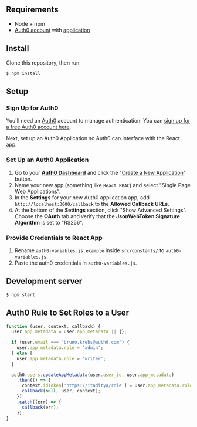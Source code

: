 
## Requirements
* Node + npm
* [Auth0 account](https://auth0.com/) with [application](https://manage.auth0.com/#/applications)

## Install

Clone this repository, then run:

```
$ npm install
```

## Setup

### Sign Up for Auth0

You'll need an [Auth0](https://auth0.com) account to manage authentication. You can [sign up for a free Auth0 account here](https://auth0.com/signup).

Next, set up an Auth0 Application so Auth0 can interface with the React app.

### Set Up an Auth0 Application

1. Go to your [**Auth0 Dashboard**](https://manage.auth0.com/#/) and click the "[Create a New Application](https://manage.auth0.com/#/applications/create)" button.
2. Name your new app (something like `React RBAC`) and select "Single Page Web Applications".
3. In the **Settings** for your new Auth0 application app, add `http://localhost:3000/callback` to the **Allowed Callback URLs**.
5. At the bottom of the **Settings** section, click "Show Advanced Settings". Choose the **OAuth** tab and verify that the **JsonWebToken Signature Algorithm** is set to "RS256".

### Provide Credentials to React App

1. Rename `auth0-variables.js.example` inside `src/constants/` to `auth0-variables.js`.
1. Paste the auth0 credentials in `auth0-variables.js`.

## Development server

```
$ npm start
```

## Auth0 Rule to Set Roles to a User

```js
function (user, context, callback) {
  user.app_metadata = user.app_metadata || {};

  if (user.email === 'bruno.krebs@auth0.com') {
    user.app_metadata.role = 'admin';
  } else {
    user.app_metadata.role = 'writer';
  }

  auth0.users.updateAppMetadata(user.user_id, user.app_metadata)
    .then(() => {
      context.idToken['https://itaditya/role'] = user.app_metadata.role;
      callback(null, user, context);
    })
    .catch((err) => {
      callback(err);
    });
}
```

